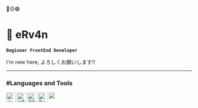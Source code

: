 🔴🟡🟢

# 📁 eRv4n

**`Beginner FrontEnd Developer`**

I'm new here, よろしくお願いします!!

---

### #Languages and Tools

<img align="left" alt="JavaScript" width="26px" src="https://cdn.jsdelivr.net/gh/devicons/devicon/icons/javascript/javascript-plain.svg" />
<img align="left" alt="HTML5" width="26px" src="https://cdn.jsdelivr.net/gh/devicons/devicon/icons/html5/html5-plain.svg" />
<img align="left" alt="CSS3" width="26px" src="https://cdn.jsdelivr.net/gh/devicons/devicon/icons/css3/css3-plain.svg" />
<img align="left" alt="ReactJS" width="26px" src="https://cdn.jsdelivr.net/gh/devicons/devicon/icons/react/react-original.svg" />

<img align="left" src="https://github-readme-stats.vercel.app/api/top-langs/?username=eRv4n&layout=compact&theme=buefy&hide_border=true" />

<!-- ---
![Top Langs](https://github-readme-stats.vercel.app/api/top-langs/?username=eRv4n&hide_progress=true) -->

<!--
**eRv4n/eRv4n** is a ✨ _special_ ✨ repository because its `README.md` (this file) appears on your GitHub profile.

Here are some ideas to get you started:

- 🔭 I’m currently working on ...
- 🌱 I’m currently learning ...
- 👯 I’m looking to collaborate on ...
- 🤔 I’m looking for help with ...
- 💬 Ask me about ...
- 📫 How to reach me: ...
- 😄 Pronouns: ...
- ⚡ Fun fact: ...
-->
